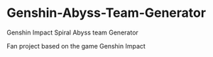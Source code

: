 # Genshin-Abyss-Team-Generator
Genshin Impact Spiral Abyss team Generator

Fan project based on the game Genshin Impact 
